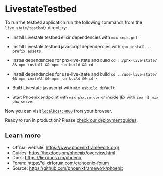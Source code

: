 # LivestateTestbed

To run the testbed application run the following commands from the `live_state/testbed/` directory:

  * Install Livestate testbed elixir dependencies with `mix deps.get`
  * Install Livestate testbed javascript dependencies with `npm install --prefix assets`

  * Install dependencies for phx-live-state and build  `cd ../phx-live-state/ && npm install && npm run build && cd -`
  * Install dependencies for use-live-state and build  `cd ../use-live-state/ && npm install && npm run build && cd -`

  * Build Livestate javascript with `mix esbuild default`

  * Start Phoenix endpoint with `mix phx.server` or inside IEx with `iex -S mix phx.server`

Now you can visit [`localhost:4000`](http://localhost:4000) from your browser.

Ready to run in production? Please [check our deployment guides](https://hexdocs.pm/phoenix/deployment.html).

## Learn more

  * Official website: https://www.phoenixframework.org/
  * Guides: https://hexdocs.pm/phoenix/overview.html
  * Docs: https://hexdocs.pm/phoenix
  * Forum: https://elixirforum.com/c/phoenix-forum
  * Source: https://github.com/phoenixframework/phoenix
